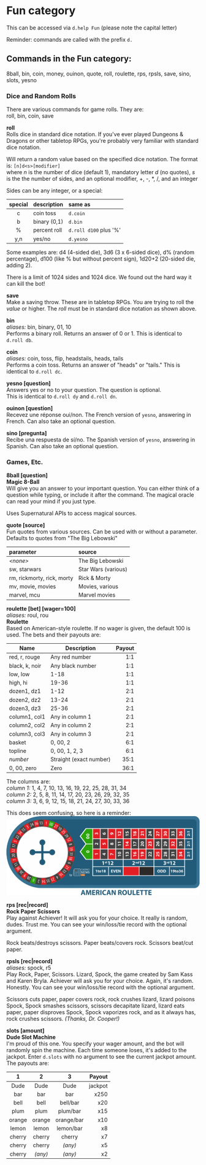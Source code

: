 # Fun category
This can be accessed via `d.help Fun` (please note the capital letter)

Reminder: commands are called with the prefix `d.`

## Commands in the Fun category:
  8ball, bin, coin, money, ouinon, quote, roll, roulette, rps, rpsls, save, sino, slots, yesno

### Dice and Random Rolls
There are various commands for game rolls. They are:\
    roll, bin, coin, save

**roll**  
Rolls dice in standard dice notation. If you've ever played Dungeons & Dragons or other tabletop RPGs, you're probably very familiar with standard dice notation.

Will return a random value based on the specified dice notation. The format is: `[n]d<s>[modifier]`\
where _*n*_ is the number of dice (default 1), mandatory letter _*d*_ (no quotes), _*s*_ is the the number of sides, and an optional modifier, +, -, \*, /, and an integer

Sides can be any integer, or a special:

|special|description |same as               |
|:-----:|:-----------|:---------------------|
|c      |coin toss   |`d.coin`              |
|b      |binary (0,1)|`d.bin`               |
|%      |percent roll|`d.roll d100` plus '%'|
|y,n    |yes/no      |`d.yesno`             |

Some examples are: d4 (4-sided die), 3d6 (3 x 6-sided dice), d% (random percentage), d100 (like % but without percent sign), 1d20+2 (20-sided die, adding 2).

There is a limit of 1024 sides and 1024 dice. We found out the hard way it can kill the bot!

**save <value> <roll>**  
Make a saving throw. These are in tabletop RPGs. You are trying to roll the *value* or higher. The *roll* must be in standard dice notation as shown above.

**bin**  
*aliases:* bin, binary, 01, 10  
Performs a binary roll. Returns an answer of 0 or 1. This is identical to `d.roll db`.

**coin**  
*aliases:* coin, toss, flip, headstails, heads, tails  
Performs a coin toss. Returns an answer of "heads" or "tails." This is identical to `d.roll dc`.

**yesno [question]**  
Answers yes or no to your question. The question is optional.  
This is identical to `d.roll dy` and `d.roll dn`.

**ouinon [question]**  
Recevez une réponse oui/non. The French version of `yesno`, answering in French. Can also take an optional question.

**sino [pregunta]**  
Recibe una respuesta de sí/no. The Spanish version of `yesno`, answering in Spanish. Can also take an optional question.

### Games, Etc.
**8ball [question]**  
**Magic 8-Ball**  
Will give you an answer to your important question. You can either think of a question while typing, or include it after the command. The magical oracle can read your mind if you just type.

Uses Supernatural APIs to access magical sources.

**quote [source]**  
Fun quotes from various sources. Can be used with or without a parameter. Defaults to quotes from "The Big Lebowski"  

|parameter                 |source             |
|:-------------------------|:------------------|
|*\<none>*                 |The Big Lebowski   |
|sw, starwars              |Star Wars (various)|
|rm, rickmorty, rick, morty|Rick & Morty       |
|mv, movie, movies         |Movies, various    |
|marvel, mcu               |Marvel movies      |

**roulette [bet] [wager=100]**  
*aliases:* roul, rou  
**Roulette**  
Based on American-style roulette. If no wager is given, the default 100 is used. The bets and their payouts are:  

|Name           |Description            |Payout |
|---------------|-----------------------|------:|
|red, r, rouge  |Any red number         |    1:1|
|black, k, noir |Any black number       |    1:1|
|low, low       |1-18                   |    1:1|
|high, hi       |19-36                  |    1:1|
|dozen1, dz1    |1-12                   |    2:1|
|dozen2, dz2    |13-24                  |    2:1|
|dozen3, dz3    |25-36                  |    2:1|
|column1, col1  |Any in column 1        |    2:1|
|column2, col2  |Any in column 2        |    2:1|
|column3, col3  |Any in column 3        |    2:1|
|basket         |0, 00, 2               |    6:1|
|topline        |0, 00, 1, 2, 3         |    6:1|
|*number*       |Straight (exact number)|   35:1|
|0, 00, zero    |Zero                   |   36:1|  

The columns are:  
*column 1:* 1, 4, 7, 10, 13, 16, 19, 22, 25, 28, 31, 34  
*column 2:* 2, 5, 8, 11, 14, 17, 20, 23, 26, 29, 32, 35  
*column 3:* 3, 6, 9, 12, 15, 18, 21, 24, 27, 30, 33, 36  

This does seem confusing, so here is a reminder:  
![American Roulette](https://github.com/RevMask/Achiever/blob/master/images/american-roulette-1200.png "American Roulette wheel and board")

**rps [rec|record]**  
**Rock Paper Scissors**  
Play against Achiever! It will ask you for your choice. It really is random, dudes. Trust me. You can see your win/loss/tie record with the optional argument.

Rock beats/destroys scissors. Paper beats/covers rock. Scissors beat/cut paper.

**rpsls [rec|record]**  
*aliases:* spock, r5  
Play Rock, Paper, Scissors. Lizard, Spock, the game created by Sam Kass and Karen Bryla. Achiever will ask you for your choice. Again, it's random. Honestly. You can see your win/loss/tie record with the optional argument.

Scissors cuts paper, paper covers rock, rock crushes lizard, lizard poisons Spock, Spock smashes scissors, scissors decapitate lizard, lizard eats paper, paper disproves Spock, Spock vaporizes rock, and as it always has, rock crushes scissors. *(Thanks, Dr. Cooper!)*


**slots [amount]**  
**Dude Slot Machine**  
I'm proud of this one. You specify your wager amount, and the bot will randomly spin the machine. Each time someone loses, it's added to the jackpot. Enter `d.slots` with no argument to see the current jackpot amount. The payouts are:  

|1         |2         |3         | Payout|
|:--------:|:--------:|:--------:|------:|
|Dude      |Dude      |Dude      |jackpot|
|bar       |bar       |bar       |   x250|
|bell      |bell      |bell/bar  |    x20|
|plum      |plum      |plum/bar  |    x15|
|orange    |orange    |orange/bar|    x10|
|lemon     |lemon     |lemon/bar |     x8|
|cherry    |cherry    |cherry    |     x7|
|cherry    |cherry    |*(any)*   |     x5|
|cherry    |*(any)*   |*(any)*   |     x2|

